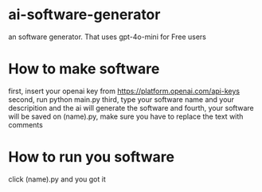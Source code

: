 # ai-software-generator
an software generator. That uses gpt-4o-mini for Free users

# How to make software
first, insert your openai key from https://platform.openai.com/api-keys
second, run python main.py
third, type your software name and your descripition and the ai will generate the software
and fourth, your software will be saved on (name).py, make sure you have to replace the text with comments

# How to run you software
click (name).py and you got it
